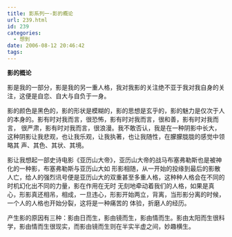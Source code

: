 ```yaml
---
title: 影系列一-影的概论
url: 239.html
id: 239
categories:
  - 想到
date: 2006-08-12 20:46:42
tags:
---
```


**影的概论**

  
影是我的一部分，影是我的另一重人格，我对我影的关注绝不亚于我对我自身的关注，这便是自恋、自大与自负于一身。  
  
影的颜色是黑色的，影的形状是模糊的，影的思想是玄乎的，影的魅力是仅次于人的本身的。影有时对我而言，很恐怖，影有时对我而言，很和善，影有时对我而言， 很严肃，影有时对我而言，很浪漫。我不敢否认，我是在一种阴影中长大，这种阴影让我悲观，也让我乐观，让我执著，也让我随性，在朦朦胧胧的感觉中领略其 声、其色、其状、其境。  
  
影让我想起一部史诗电影《亚历山大帝》，亚历山大帝的战马布塞弗勒斯也是被神化的一种影，布塞弗勒斯与亚历山大如 形影相随，从一开始的投缘到最后的影散人亡，给人的强烈讯号便是亚历山大的双重甚至多重人格，这种种人格会在不同的时机幻化出不同的力量，影在作用在无时 无刻地牵动着我们的人格，如果是真心，形影真还相吊，相成，一旦违心，形影开始两立，背离，当形影分离的时候，一个人的人格也开始分裂，这将是一种痛苦的 体验，折磨人的经历。  
  
产生影的原因有三种：影由日而生，影由镜而生，影由情而生。影由太阳而生很科学，影由情而生很现实，而影由镜而生则在半实半虚之间，妙趣横生。